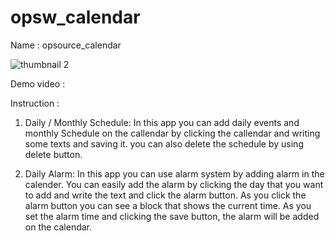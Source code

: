 # opsw_calendar

Name : opsource_calendar

![thumbnail 2](https://user-images.githubusercontent.com/82808715/143770762-66f4ae5e-66a6-4aa9-9c81-1cac22a6c3fc.png)


Demo video :

Instruction : 

1. Daily / Monthly Schedule: In this app you can add daily events and monthly Schedule on the callendar by clicking the callendar and writing some texts and saving it. you can also delete the schedule by using delete button.

2. Daily Alarm: In this app you can use alarm system by adding alarm in the calender.
  You can easily add the alarm by clicking the day that you want to add and write the text and click the alarm button. As you click the alarm button you can see a block that shows the current time. As you set the alarm time and clicking the save button, the alarm will be added on the calendar.   
